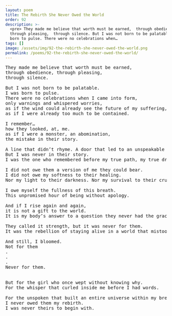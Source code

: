 ```yaml
---
layout: poem
title: The Rebirth She Never Owed the World
order: 92
description: >-
  <pre> They made me believe that worth must be earned,  through obedience,
  through pleasing,  through silence. But I was not born to be palatable.  I was
  born to pulse. There were no celebrations when…
tags: []
image: /assets/img/92-the-rebirth-she-never-owed-the-world.png
permalink: /poems/92-the-rebirth-she-never-owed-the-world/
---
```


<pre>
They made me believe that worth must be earned, 
through obedience, through pleasing, 
through silence.

But I was not born to be palatable. 
I was born to pulse.
There were no celebrations when I came into form, 
only warnings and whispered worries, 
as if the wind could already see the future of my suffering,
as if I were already too much to be contained.

I remember… 
how they looked, at, me.
as if I were a monster, an abomination,
the mistake in their story. 

A line that didn’t rhyme. A door that led to an unspeakable room.
But I was never in their story. 
I was the one who remembered before my true path, my true dreams.

I did not owe them a version of me they could bear.
I did not owe my softness to their healing. 
Nor my light to their darkness. Nor my survival to their cruelty.

I owe myself the fullness of this breath. 
This unpromised hour of being without apology.

And if I rise again and again, 
it is not a gift to the world.
It is my body’s answer to a question they never had the grace to ask.

They called it strength, but it was never for them.
It was the rebellion of staying alive in a world that mistook my tenderness for something it could undo.

And still, I bloomed. 
Not for them
.
.
.
Never for them.


But for the girl who once wept without knowing why. 
For the whisper that curled inside me before I had words.

For the unspoken that built an entire universe within my breath.
I never owed them my rebirth.
I was never theirs to begin with.
</pre>
